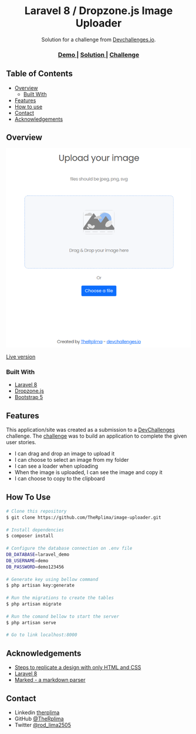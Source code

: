 <!-- Please update value in the {}  -->

<h1 align="center">Laravel 8 / Dropzone.js Image Uploader</h1>

<div align="center">
   Solution for a challenge from  <a href="http://devchallenges.io" target="_blank">Devchallenges.io</a>.
</div>

<div align="center">
  <h3>
    <a href="http://stark-beyond-98915.herokuapp.com/images/create">
      Demo
    </a>
    <span> | </span>
    <a href="https://github.com/TheRplima/image-uploader">
      Solution
    </a>
    <span> | </span>
    <a href="https://devchallenges.io/challenges/O2iGT9yBd6xZBrOcVirx">
      Challenge
    </a>
  </h3>
</div>

<!-- TABLE OF CONTENTS -->

## Table of Contents

- [Overview](#overview)
  - [Built With](#built-with)
- [Features](#features)
- [How to use](#how-to-use)
- [Contact](#contact)
- [Acknowledgements](#acknowledgements)

<!-- OVERVIEW -->

## Overview

![screenshot](https://github.com/TheRplima/image-uploader/blob/master/public/assets/screenshot.png)

[Live version](http://stark-beyond-98915.herokuapp.com/images/create)

### Built With

<!-- This section should list any major frameworks that you built your project using. Here are a few examples.-->

- [Laravel 8](https://laravel.com/)
- [Dropzone.js](https://www.dropzone.dev/)
- [Bootstrap 5](https://getbootstrap.com/)

## Features

<!-- List the features of your application or follow the template. Don't share the figma file here :) -->

This application/site was created as a submission to a [DevChallenges](https://devchallenges.io/challenges) challenge. The [challenge](https://devchallenges.io/challenges/O2iGT9yBd6xZBrOcVirx) was to build an application to complete the given user stories.

- I can drag and drop an image to upload it
- I can choose to select an image from my folder
- I can see a loader when uploading
- When the image is uploaded, I can see the image and copy it
- I can choose to copy to the clipboard

## How To Use

```bash
# Clone this repository
$ git clone https://github.com/TheRplima/image-uploader.git

# Install dependencies
$ composer install

# Configure the database connection on .env file
DB_DATABASE=laravel_demo
DB_USERNAME=demo
DB_PASSWORD=demo123456

# Generate key using bellow command
$ php artisan key:generate

# Run the migrations to create the tables
$ php artisan migrate

# Run the comand bellow to start the server
$ php artisan serve

# Go to link localhost:8000
```

## Acknowledgements

<!-- This section should list any articles or add-ons/plugins that helps you to complete the project. This is optional but it will help you in the future. For example -->

- [Steps to replicate a design with only HTML and CSS](https://devchallenges-blogs.web.app/how-to-replicate-design/)
- [Laravel 8](https://laravel.com/docs/8.x/readme)
- [Marked - a markdown parser](https://github.com/chjj/marked)

## Contact

- Linkedin [therplima](https://{www.linkedin.com/in/therplima})
- GitHub [@TheRplima](https://{github.com/TheRplima})
- Twitter [@rod_lima2505](https://{twitter.com/rod_lima2505})
